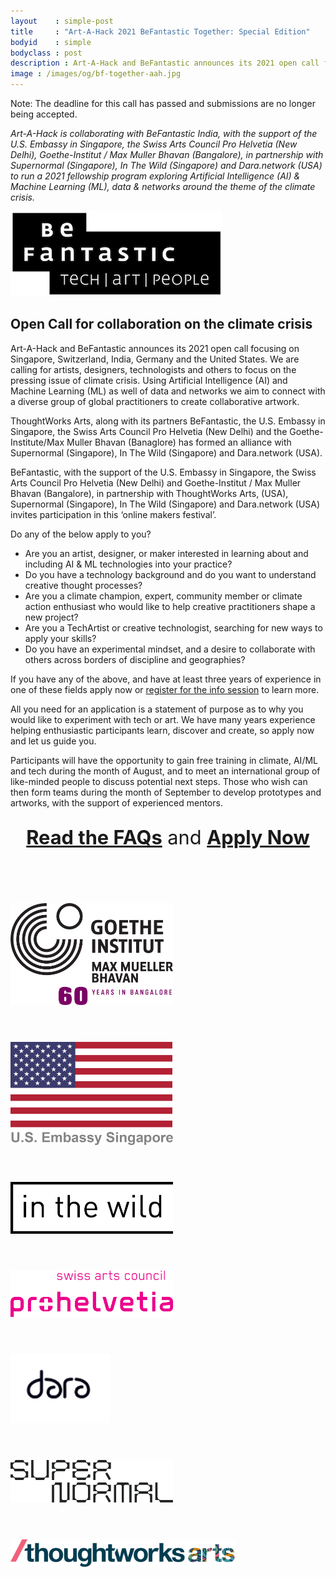 ```yaml
---
layout    : simple-post
title     : "Art-A-Hack 2021 BeFantastic Together: Special Edition"
bodyid    : simple
bodyclass : post
description : Art-A-Hack and BeFantastic announces its 2021 open call focusing on Singapore, Switzerland, India, Germany and the United States. We are calling for artists, designers, technologists and others to focus on the pressing issue of climate crisis.
image : /images/og/bf-together-aah.jpg
---
```

<p class="highlight">Note: The deadline for this call has passed and submissions are no longer being accepted.</p>

*Art-A-Hack is collaborating with BeFantastic India, with the support of the U.S. Embassy in Singapore, the Swiss Arts Council Pro Helvetia (New Delhi), Goethe-Institut / Max Muller Bhavan (Bangalore), in partnership with Supernormal (Singapore), In The Wild (Singapore) and Dara.network (USA) to run a 2021 fellowship program exploring Artificial Intelligence (AI) & Machine Learning (ML), data & networks around the theme of the climate crisis.*

<div>
<a href="http://befantastic.in/"><img src="/images/sponsors/befantastic.png" alt="BeFantastic" /></a>
</div>

## Open Call for collaboration on the climate crisis
Art-A-Hack and BeFantastic announces its 2021 open call focusing on Singapore, Switzerland, India, Germany and the United States. We are calling for artists, designers, technologists and others to focus on the pressing issue of climate crisis. Using Artificial Intelligence (AI) and Machine Learning (ML) as well of data and networks we aim to connect with a diverse group of global practitioners to create collaborative artwork.

ThoughtWorks Arts, along with its partners BeFantastic, the U.S. Embassy in Singapore, the Swiss Arts Council Pro Helvetia (New Delhi) and the Goethe-Institute/Max Muller Bhavan (Banaglore) has formed an alliance with Supernormal (Singapore), In The Wild (Singapore) and Dara.network (USA).

BeFantastic, with the support of the U.S. Embassy in Singapore, the Swiss Arts Council Pro Helvetia (New Delhi) and Goethe-Institut / Max Muller Bhavan (Bangalore), in partnership with ThoughtWorks Arts, (USA), Supernormal (Singapore), In The Wild (Singapore) and Dara.network (USA) invites participation in this ‘online makers festival’. 

Do any of the below apply to you?
- Are you an artist, designer, or maker interested in learning about and including AI & ML technologies into your practice?
- Do you have a technology background and do you want to understand creative thought processes?  
- Are you a climate champion, expert, community member or climate action enthusiast who would like to help creative practitioners shape a new project?
- Are you a TechArtist or creative technologist, searching for new ways to apply your skills?
- Do you have an experimental mindset, and a desire to collaborate with others across borders of discipline and geographies?

If you have any of the above, and have at least three years of experience in one of these fields apply now or [register for the info session](https://befantastic.in/dialog/) to learn more.

All you need for an application is a statement of purpose as to why you would like to experiment with tech or art. We have many years experience helping enthusiastic participants learn, discover and create, so apply now and let us guide you.

Participants will have the opportunity to gain free training in climate, AI/ML and tech during the month of August, and to meet an international group of like-minded people to discuss potential next steps. Those who wish can then form teams during the month of September to develop prototypes and artworks, with the support of experienced mentors.

<div style="width: 100%; text-align: center; margin: 2em 0 4em 0;"><a href="https://blrfantastic.files.wordpress.com/2021/06/bf-together-open-call-faq.pdf" style="font-size: 2.2em; font-weight: bold;">Read the FAQs</a><span style="font-size: 2.2em;">&nbsp;and&nbsp;</span><a href="https://forms.gle/3517PXjtpXbGamqJ6" style="font-size: 2.2em; font-weight: bold;">Apply Now</a></div>

<br>

<div>

<a href="https://www.goethe.de/"><img src="/images/sponsors/goethe-institut.png" alt="Goethe Institut" style="max-width: 260px; margin: 0 3em 3em 0;" /></a>

<a href="https://sg.usembassy.gov/"><img src="/images/sponsors/us-embassy-singapore.png" alt="US Embassy Singapore" style="max-width: 260px; margin: 0 3em 3em 0;" /></a>

<a href="https://www.weareinthewild.com/"><img src="/images/sponsors/in-the-wild.png" alt="In The Wild" style="max-width: 260px; margin: 0 3em 3em 0;" /></a>

<a href="https://prohelvetia.ch/"><img src="/images/sponsors/prohelvetica.png" alt="Prohelvetica" style="max-width: 260px; margin: 0 3em 3em 0;" /></a>

<a href="https://www.dara.network/"><img src="/images/sponsors/dara.png" alt="Dara Network" style="min-width: 160px; max-width: 260px; margin: 0 3em 3em 0;" /></a>

<a href="http://www.supernormal.sg"><img src="/images/sponsors/supernormal.png" style="max-width: 260px; margin: 0 3em 3em 0;" alt="Supernormal" /></a>

<a href="http://thoughtworksarts.io/"><img src="/images/sponsors/thoughtworks-arts.png" alt="ThoughtWorks Arts" style="max-width: 360px; margin: 0 3em 3em 0;" /></a>

</div>